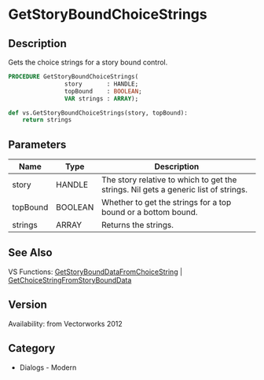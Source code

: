 # GetStoryBoundChoiceStrings

## Description
Gets the choice strings for a story bound control.

```pascal
PROCEDURE GetStoryBoundChoiceStrings(
				story       : HANDLE;
				topBound    : BOOLEAN;
				VAR strings : ARRAY);
```

```python
def vs.GetStoryBoundChoiceStrings(story, topBound):
    return strings
```

## Parameters
|Name|Type|Description|
|---|---|---|
|story|HANDLE|The story relative to which to get the strings. Nil gets a generic list of strings.|
|topBound|BOOLEAN|Whether to get the strings for a top bound or a bottom bound.|
|strings|ARRAY|Returns the strings.|

## See Also
VS Functions:
[GetStoryBoundDataFromChoiceString](GetStoryBoundDataFromChoiceString.md) 
| [GetChoiceStringFromStoryBoundData](GetChoiceStringFromStoryBoundData.md)

## Version
Availability: from Vectorworks 2012

## Category
* Dialogs - Modern

